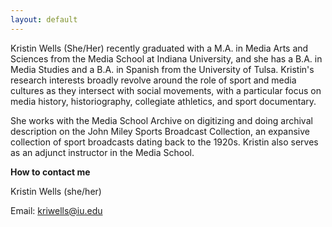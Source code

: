 ```yaml
---
layout: default
---
```


Kristin Wells (She/Her) recently graduated with a M.A. in Media Arts and Sciences from the Media School at Indiana University, and she has a B.A. in Media Studies and a B.A. in Spanish from the University of Tulsa. Kristin's research interests broadly revolve around the role of sport and media cultures as they intersect with social movements, with a particular focus on media history, historiography, collegiate athletics, and sport documentary. 

She works with the Media School Archive on digitizing and doing archival description on the John Miley Sports Broadcast Collection, an expansive collection of sport broadcasts dating back to the 1920s. Kristin also serves as an adjunct instructor in the Media School. 


**How to contact me**

Kristin Wells (she/her)

Email: <kriwells@iu.edu>
